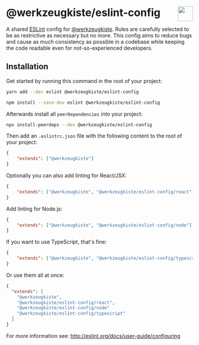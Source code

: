 # @werkzeugkiste/eslint-config <img src="https://raw.githubusercontent.com/werkzeugkiste/eslint-config/master/eslint.svg?sanitize=true" height="40" align="right">

A shared [ESLint](https://eslint.org) config for [@werkzeugkiste](https://www.github.com/werkzeugkiste). Rules are carefully selected to be as restrictive as necessary but no more. This config aims to reduce bugs and cause as much consistency as possible in a codebase while keeping the code readable even for not-so-experienced developers.

## Installation

Get started by running this command in the root of your project:

```sh
yarn add --dev eslint @werkzeugkiste/eslint-config
```

```sh
npm install --save-dev eslint @werkzeugkiste/eslint-config
```

Afterwards install all `peerDependencies` into your project:

```sh
npx install-peerdeps --dev @werkzeugkiste/eslint-config
```

<!--
why is that necessary?
https://github.com/eslint/eslint/issues/2518
https://github.com/eslint/eslint/issues/3458#issuecomment-133071869
-->

Then add an `.eslintrc.json` file with the following content to the root of your project:

```json
{
    "extends": ["@werkzeugkiste"]
}
```

Optionally you can also add linting for React/JSX:

```json
{
    "extends": ["@werkzeugkiste", "@werkzeugkiste/eslint-config/react"]
}
```

Add linting for Node.js:

```json
{
    "extends": ["@werkzeugkiste", "@werkzeugkiste/eslint-config/node"]
}
```

If you want to use TypeScript, that's fine:

```json
{
    "extends": ["@werkzeugkiste", "@werkzeugkiste/eslint-config/typescript"]
}
```

Or use them all at once:

```json
{
  "extends": [
    "@werkzeugkiste",
    "@werkzeugkiste/eslint-config/react",
    "@werkzeugkiste/eslint-config/node"
    "@werkzeugkiste/eslint-config/typescript"
  ]
}
```

For more information see: http://eslint.org/docs/user-guide/configuring
